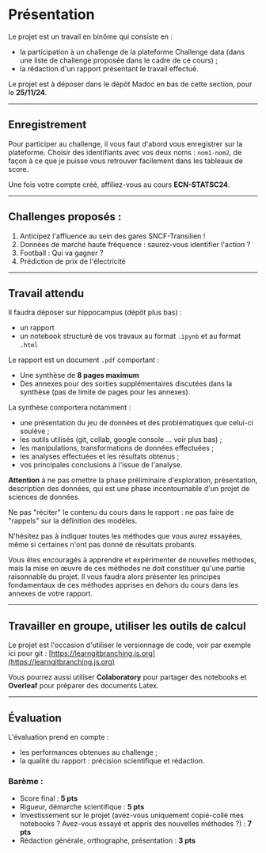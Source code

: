 # Présentation

Le projet est un travail en binôme qui consiste en :

- la participation à un challenge de la plateforme Challenge data (dans une liste de challenge proposée dans le cadre de ce cours) ;
- la rédaction d'un rapport présentant le travail effectué.

Le projet est à déposer dans le dépôt Madoc en bas de cette section, pour le **25/11/24**.

---

## Enregistrement

Pour participer au challenge, il vous faut d'abord vous enregistrer sur la plateforme. Choisir des identifiants avec vos deux noms : `nom1-nom2`, de façon à ce que je puisse vous retrouver facilement dans les tableaux de score.

Une fois votre compte créé, affiliez-vous au cours **ECN-STATSC24**.

---

## Challenges proposés :

1. Anticipez l'affluence au sein des gares SNCF-Transilien !
2. Données de marché haute fréquence : saurez-vous identifier l'action ?
3. Football : Qui va gagner ?
4. Prédiction de prix de l'électricité

---

## Travail attendu

Il faudra déposer sur hippocampus (dépôt plus bas) :

- un rapport
- un notebook structuré de vos travaux au format `.ipynb` et au format `.html`

Le rapport est un document `.pdf` comportant :

- Une synthèse de **8 pages maximum**
- Des annexes pour des sorties supplémentaires discutées dans la synthèse (pas de limite de pages pour les annexes).

La synthèse comportera notamment :

- une présentation du jeu de données et des problématiques que celui-ci soulève ;
- les outils utilisés (git, collab, google console ... voir plus bas) ;
- les manipulations, transformations de données effectuées ;
- les analyses effectuées et les résultats obtenus ;
- vos principales conclusions à l'issue de l'analyse.

**Attention** à ne pas omettre la phase préliminaire d'exploration, présentation, description des données, qui est une phase incontournable d'un projet de sciences de données.

Ne pas "réciter" le contenu du cours dans le rapport : ne pas faire de "rappels" sur la définition des modèles.

N'hésitez pas à indiquer toutes les méthodes que vous aurez essayées, même si certaines n'ont pas donné de résultats probants.

Vous êtes encouragés à apprendre et expérimenter de nouvelles méthodes, mais la mise en œuvre de ces méthodes ne doit constituer qu'une partie raisonnable du projet. Il vous faudra alors présenter les principes fondamentaux de ces méthodes apprises en dehors du cours dans les annexes de votre rapport.

---

## Travailler en groupe, utiliser les outils de calcul

Le projet est l'occasion d'utiliser le versionnage de code, voir par exemple ici pour git : [https://learngitbranching.js.org](https://learngitbranching.js.org)

Vous pourrez aussi utiliser **Colaboratory** pour partager des notebooks et **Overleaf** pour préparer des documents Latex.

---

## Évaluation

L'évaluation prend en compte :

- les performances obtenues au challenge ;
- la qualité du rapport : précision scientifique et rédaction.

### Barème :

- Score final : **5 pts**
- Rigueur, démarche scientifique : **5 pts**
- Investissement sur le projet (avez-vous uniquement copié-collé mes notebooks ? Avez-vous essayé et appris des nouvelles méthodes ?) : **7 pts**
- Rédaction générale, orthographe, présentation : **3 pts**
